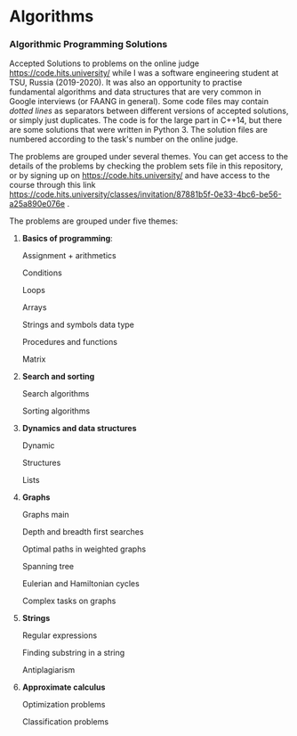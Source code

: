 # Algorithms

### Algorithmic Programming Solutions
Accepted Solutions to problems on the online judge https://code.hits.university/ while I was a software engineering student at TSU, Russia (2019-2020). It was also an opportunity to practise fundamental algorithms and data structures that are very common in Google interviews (or FAANG in general). Some code files may contain *dotted lines* as separators between different versions of accepted solutions, or simply just duplicates. The code is for the large part in C++14, but there are some solutions that were written in Python 3. The solution files are numbered according to the task's number on the online judge.

The problems are grouped under several themes. You can get access to the details of the problems by checking the problem sets file in this repository, or by signing up on https://code.hits.university/ and have access to the course through this link https://code.hits.university/classes/invitation/87881b5f-0e33-4bc6-be56-a25a890e076e .

The problems are grouped under five themes:

1) **Basics of programming**:

    Assignment + arithmetics 
    
    Conditions 
    
    Loops 
    
    Arrays 
    
    Strings and symbols data type 
    
    Procedures and functions 
    
    Matrix 
    
2) **Search and sorting**

    Search algorithms 
    
    Sorting algorithms 
    
3) **Dynamics and data structures** 

    Dynamic
    
    Structures
    
    Lists
    
4) **Graphs** 
    
    Graphs main 
    
    Depth and breadth first searches 

    Optimal paths in weighted graphs 

    Spanning tree 

    Eulerian and Hamiltonian cycles 

    Complex tasks on graphs

5) **Strings**

    Regular expressions 
    
    Finding substring in a string 
    
    Antiplagiarism

6) **Approximate calculus**
    
    Optimization problems 
    
    Classification problems
